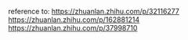 reference to:
	https://zhuanlan.zhihu.com/p/32116277
	https://zhuanlan.zhihu.com/p/162881214
	https://zhuanlan.zhihu.com/p/37998710

